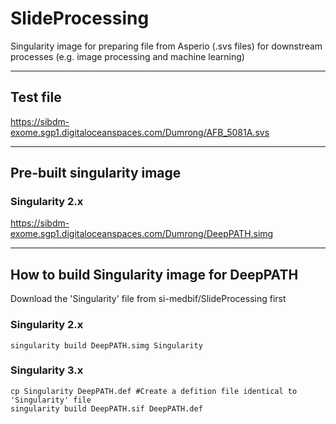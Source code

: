 # SlideProcessing
Singularity image for preparing file from Asperio (.svs files) for downstream processes (e.g. image processing and machine learning)

---
## Test file
https://sibdm-exome.sgp1.digitaloceanspaces.com/Dumrong/AFB_5081A.svs

---
## Pre-built singularity image

### Singularity 2.x
https://sibdm-exome.sgp1.digitaloceanspaces.com/Dumrong/DeepPATH.simg

---
## How to build Singularity image for DeepPATH

Download the 'Singularity' file from si-medbif/SlideProcessing first

### Singularity 2.x

```shell
singularity build DeepPATH.simg Singularity
```
### Singularity 3.x
```shell
cp Singularity DeepPATH.def #Create a defition file identical to 'Singularity' file
singularity build DeepPATH.sif DeepPATH.def
```

